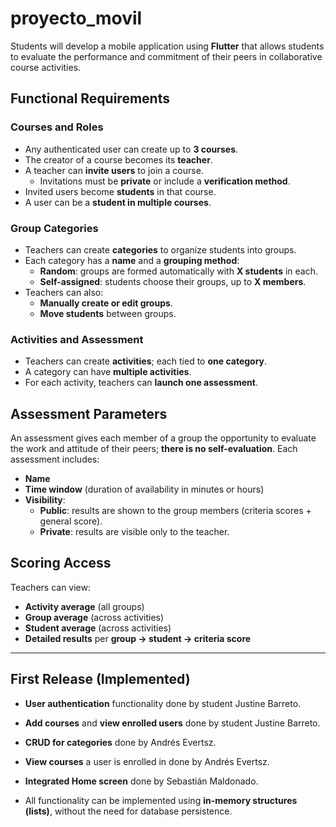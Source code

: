 # proyecto_movil

Students will develop a mobile application using **Flutter** that allows students to evaluate the performance and commitment of their peers in collaborative course activities.

## Functional Requirements

### Courses and Roles
- Any authenticated user can create up to **3 courses**.
- The creator of a course becomes its **teacher**.
- A teacher can **invite users** to join a course.  
  - Invitations must be **private** or include a **verification method**.
- Invited users become **students** in that course.
- A user can be a **student in multiple courses**.

### Group Categories
- Teachers can create **categories** to organize students into groups.
- Each category has a **name** and a **grouping method**:
  - **Random**: groups are formed automatically with **X students** in each.
  - **Self-assigned**: students choose their groups, up to **X members**.
- Teachers can also:
  - **Manually create or edit groups**.
  - **Move students** between groups.

### Activities and Assessment
- Teachers can create **activities**; each tied to **one category**.
- A category can have **multiple activities**.
- For each activity, teachers can **launch one assessment**.

## Assessment Parameters
An assessment gives each member of a group the opportunity to evaluate the work and attitude of their peers; **there is no self-evaluation**. Each assessment includes:

- **Name**
- **Time window** (duration of availability in minutes or hours)
- **Visibility**:
  - **Public**: results are shown to the group members (criteria scores + general score).
  - **Private**: results are visible only to the teacher.

## Scoring Access
Teachers can view:
- **Activity average** (all groups)
- **Group average** (across activities)
- **Student average** (across activities)
- **Detailed results** per **group → student → criteria score**

---

## First Release (Implemented)
- **User authentication** functionality done by student Justine Barreto.
- **Add courses** and **view enrolled users** done by student Justine Barreto.
- **CRUD for categories** done by Andrés Evertsz.
- **View courses** a user is enrolled in done by Andrés Evertsz.
- **Integrated Home screen** done by Sebastián Maldonado.

- All functionality can be implemented using **in-memory structures (lists)**, without the need for database persistence.









